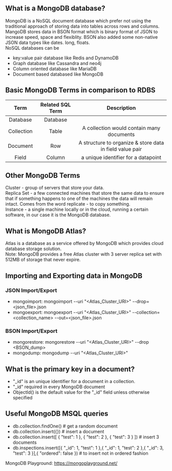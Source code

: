 ## What is a MongoDB database?
MongoDB is a NoSQL document database which prefer not using the traditional approach of storing data into tables across rows and columns. MangoDB stores data in BSON format which is binary format of JSON to increase speed, space and flexiblity. BSON also added some non-native JSON data types like dates. long, floats. <br>
NoSQL databases can be
- key:value pair database like Redis and DynamoDB 
- Graph database like Cassandra and neo4j
- Column oriented database like MariaDB
- Document based databased like MongoDB

## Basic MongoDB Terms in comparison to RDBS
| Term | Related SQL Term | Description |
| :-------------:|:-------------:| :-------------:| 
| Database | Database ||
| Collection | Table | A collection would contain many documents |
| Document | Row | A structure to organize & store data in field value pair |
| Field | Column | a unique identifier for a datapoint |

## Other MongoDB Terms
Cluster - group of servers that store your data. <br>
Replica Set - a few connected machines that store the same data to ensure that if something happens to one of the machines the data will remain intact. Comes from the word replicate - to copy something. <br>
Instance - a single machine locally or in the cloud, running a certain software, in our case it is the MongoDB database. <br>

## What is MongoDB Atlas?
Atlas is a database as a service offered by MongoDB which provides cloud database storage solution.<br>
Note: MongoDB provides a free Atlas cluster with 3 server replica set with 512MB of storage that never expire.

## Importing and Exporting data in MongoDB
### JSON Import/Export
- mongoimport: mongoimport --uri "<Atlas_Cluster_URI>" --drop=<json_file>.json
- mongoexport: mongoexport --uri "<Atlas_Cluster_URI>" --collection=<collection_name> --out=<json_file>.json

### BSON Import/Export
- mongorestore: mongorestore --uri "<Atlas_Cluster_URI>" --drop <BSON_dump>
- mongodump: mongodump --uri "<Atlas_Cluster_URI>"

## What is the primary key in a document?
- "_id" is an unique identifier for a document in a collection.
- "_id" required in every MongoDB document
- ObjectId() is the default value for the "_id" field unless otherwise specified

## Useful MongoDB MSQL queries
- db.collection.findOne() # get a random document
- db.collection.insert({}) # insert a document
- db.collection.insert([ { "test": 1 }, { "test": 2 }, { "test": 3 } ]) # insert 3 documents
- db.inspections.insert([{ "_id": 1, "test": 1 },{ "_id": 1, "test": 2 },{ "_id": 3, "test": 3 }],{ "ordered": false }) # to insert not in ordered fashion



MongoDB Playground: https://mongoplayground.net/
